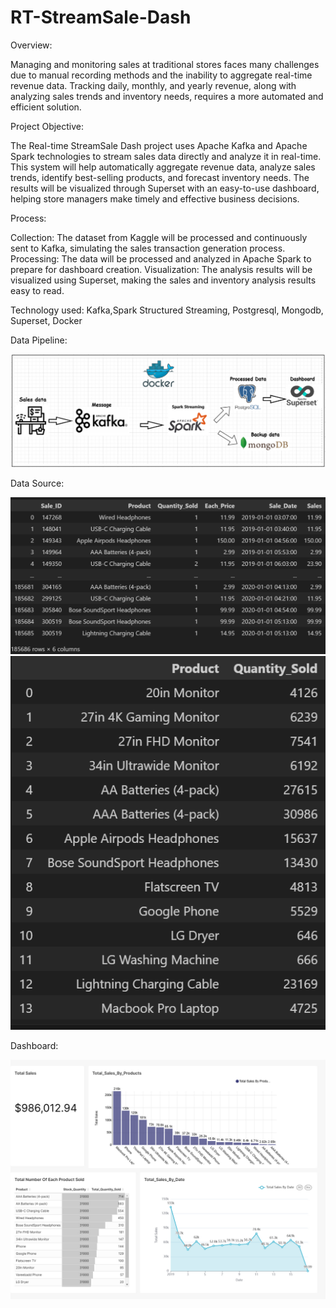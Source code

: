 # RT-StreamSale-Dash
Overview:

Managing and monitoring sales at traditional stores faces many challenges due to manual recording methods and the inability to aggregate real-time revenue data. Tracking daily, monthly, and yearly revenue, along with analyzing sales trends and inventory needs, requires a more automated and efficient solution.

Project Objective:

The Real-time StreamSale Dash project uses Apache Kafka and Apache Spark technologies to stream sales data directly and analyze it in real-time. This system will help automatically aggregate revenue data, analyze sales trends, identify best-selling products, and forecast inventory needs. The results will be visualized through Superset with an easy-to-use dashboard, helping store managers make timely and effective business decisions.

Process:

Collection: The dataset from Kaggle will be processed and continuously sent to Kafka, simulating the sales transaction generation process.
Processing: The data will be processed and analyzed in Apache Spark to prepare for dashboard creation.
Visualization: The analysis results will be visualized using Superset, making the sales and inventory analysis results easy to read.

Technology used: Kafka,Spark Structured Streaming, Postgresql, Mongodb, Superset, Docker

Data Pipeline:

![Data pipeline](images/datapipeline.png)

Data Source:

![Sales](images/sales.png)
![Stocks](images/stocks.png)

Dashboard:

![Dashboard](images/dashboard.jpg)



